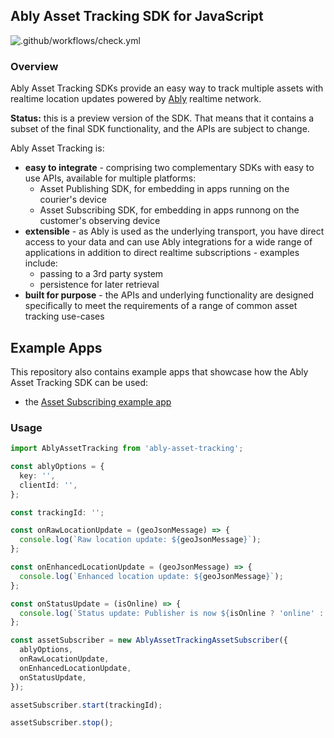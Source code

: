## Ably Asset Tracking SDK for JavaScript

![.github/workflows/check.yml](https://github.com/ably/ably-asset-tracking-js/workflows/.github/workflows/check.yml/badge.svg)

### Overview

Ably Asset Tracking SDKs provide an easy way to track multiple assets with realtime location updates powered by [Ably](https://ably.io/) realtime network.

**Status:** this is a preview version of the SDK. That means that it contains a subset of the final SDK functionality, and the APIs are subject to change.

Ably Asset Tracking is:

- **easy to integrate** - comprising two complementary SDKs with easy to use APIs, available for multiple platforms:
  - Asset Publishing SDK, for embedding in apps running on the courier's device
  - Asset Subscribing SDK, for embedding in apps runnong on the customer's observing device
- **extensible** - as Ably is used as the underlying transport, you have direct access to your data and can use Ably integrations for a wide range of applications in addition to direct realtime subscriptions - examples include:
  - passing to a 3rd party system
  - persistence for later retrieval
- **built for purpose** - the APIs and underlying functionality are designed specifically to meet the requirements of a range of common asset tracking use-cases

## Example Apps

This repository also contains example apps that showcase how the Ably Asset Tracking SDK can be used:

- the [Asset Subscribing example app](examples/subscribing-example-app/)

### Usage

```ts
import AblyAssetTracking from 'ably-asset-tracking';

const ablyOptions = {
  key: '',
  clientId: '',
};

const trackingId: '';

const onRawLocationUpdate = (geoJsonMessage) => {
  console.log(`Raw location update: ${geoJsonMessage}`);
};

const onEnhancedLocationUpdate = (geoJsonMessage) => {
  console.log(`Enhanced location update: ${geoJsonMessage}`);
};

const onStatusUpdate = (isOnline) => {
  console.log(`Status update: Publisher is now ${isOnline ? 'online' : 'offline'}`);
};

const assetSubscriber = new AblyAssetTrackingAssetSubscriber({
  ablyOptions,
  onRawLocationUpdate,
  onEnhancedLocationUpdate,
  onStatusUpdate,
});

assetSubscriber.start(trackingId);

assetSubscriber.stop();
```
